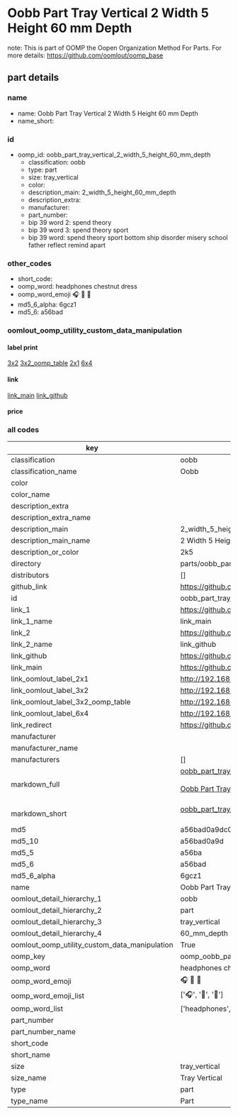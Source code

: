 # Oobb Part Tray Vertical 2 Width 5 Height 60 mm Depth  

note: This is part of OOMP the Oopen Organization Method For Parts. For more details: https://github.com/oomlout/oomp_base

##  part details
  







### name
* name: Oobb Part Tray Vertical 2 Width 5 Height 60 mm Depth
* name_short: 
### id
* oomp_id: oobb_part_tray_vertical_2_width_5_height_60_mm_depth
  * classification: oobb
  * type: part
  * size: tray_vertical
  * color: 
  * description_main: 2_width_5_height_60_mm_depth
  * description_extra: 
  * manufacturer: 
  * part_number: 
  * bip 39 word 2: spend theory
  * bip 39 word 3: spend theory sport
  * bip 39 word: spend theory sport bottom ship disorder misery school father reflect remind apart

### other_codes
* short_code: 
* oomp_word: headphones chestnut dress
* oomp_word_emoji :headphones: :chestnut: :dress:
* md5_6_alpha: 6gcz1
* md5_6: a56bad






### oomlout_oomp_utility_custom_data_manipulation
#### label print
[3x2](http://192.168.1.245:1112/?label=oomp%206gcz1)
[3x2_oomp_table](http://192.168.1.108:1112/?label=oomp%206gcz1)
[2x1](http://192.168.1.242:1112/?label=oomp%206gcz1)
[6x4](http://192.168.1.55:1112/?label=oomp%206gcz1)    

#### link

[link_main](https://github.com/oomlout/oomlout_oomp_version_1_messy/tree/main/parts/oobb_part_tray_vertical_2_width_5_height_60_mm_depth) [link_github](https://github.com/oomlout/oomlout_oomp_version_1_messy/tree/main/parts/oobb_part_tray_vertical_2_width_5_height_60_mm_depth)                             

#### price







### all codes 
| key | value |  
| --- | --- |  
| classification | oobb |  
| classification_name | Oobb |  
| color |  |  
| color_name |  |  
| description_extra |  |  
| description_extra_name |  |  
| description_main | 2_width_5_height_60_mm_depth |  
| description_main_name | 2 Width 5 Height 60 mm Depth |  
| description_or_color | 2k5 |  
| directory | parts/oobb_part_tray_vertical_2_width_5_height_60_mm_depth |  
| distributors | [] |  
| github_link | https://github.com/oomlout/oomlout_oomp_part_src/tree/main/parts/oobb_part_tray_vertical_2_width_5_height_60_mm_depth |  
| id | oobb_part_tray_vertical_2_width_5_height_60_mm_depth |  
| link_1 | https://github.com/oomlout/oomlout_oomp_version_1_messy/tree/main/parts/oobb_part_tray_vertical_2_width_5_height_60_mm_depth |  
| link_1_name | link_main |  
| link_2 | https://github.com/oomlout/oomlout_oomp_version_1_messy/tree/main/parts/oobb_part_tray_vertical_2_width_5_height_60_mm_depth |  
| link_2_name | link_github |  
| link_github | https://github.com/oomlout/oomlout_oomp_version_1_messy/tree/main/parts/oobb_part_tray_vertical_2_width_5_height_60_mm_depth |  
| link_main | https://github.com/oomlout/oomlout_oomp_version_1_messy/tree/main/parts/oobb_part_tray_vertical_2_width_5_height_60_mm_depth |  
| link_oomlout_label_2x1 | http://192.168.1.242:1112/?label=oomp%206gcz1 |  
| link_oomlout_label_3x2 | http://192.168.1.245:1112/?label=oomp%206gcz1 |  
| link_oomlout_label_3x2_oomp_table | http://192.168.1.108:1112/?label=oomp%206gcz1 |  
| link_oomlout_label_6x4 | http://192.168.1.55:1112/?label=oomp%206gcz1 |  
| link_redirect | https://github.com/oomlout/oomlout_oomp_version_1_messy/tree/main/parts/oobb_part_tray_vertical_2_width_5_height_60_mm_depth |  
| manufacturer |  |  
| manufacturer_name |  |  
| manufacturers | [] |  
| markdown_full | [oobb_part_tray_vertical_2_width_5_height_60_mm_depth](none)<br>[](none)<br>[Oobb Part Tray Vertical 2 Width 5 Height 60 Mm Depth](none)<br><br> |  
| markdown_short | [oobb_part_tray_vertical_2_width_5_height_60_mm_depth](none)<br><br> |  
| md5 | a56bad0a9dc0d1b4fde301a5a578168a |  
| md5_10 | a56bad0a9d |  
| md5_5 | a56ba |  
| md5_6 | a56bad |  
| md5_6_alpha | 6gcz1 |  
| name | Oobb Part Tray Vertical 2 Width 5 Height 60 mm Depth |  
| oomlout_detail_hierarchy_1 | oobb |  
| oomlout_detail_hierarchy_2 | part |  
| oomlout_detail_hierarchy_3 | tray_vertical |  
| oomlout_detail_hierarchy_4 | 60_mm_depth |  
| oomlout_oomp_utility_custom_data_manipulation | True |  
| oomp_key | oomp_oobb_part_tray_vertical_2_width_5_height_60_mm_depth |  
| oomp_word | headphones chestnut dress |  
| oomp_word_emoji | :headphones: :chestnut: :dress: |  
| oomp_word_emoji_list | [':headphones:', ':chestnut:', ':dress:'] |  
| oomp_word_list | ['headphones', 'chestnut', 'dress'] |  
| part_number |  |  
| part_number_name |  |  
| short_code |  |  
| short_name |  |  
| size | tray_vertical |  
| size_name | Tray Vertical |  
| type | part |  
| type_name | Part |  
